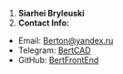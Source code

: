 1. **Siarhei Bryleuski**
2. **Contact Info:**

- Email: Berton@yandex.ru
- Telegram: [BertCAD](https://t.me/BertCAD)
- GitHub: [BertFrontEnd](https://github.com/BertFrontEnd)
